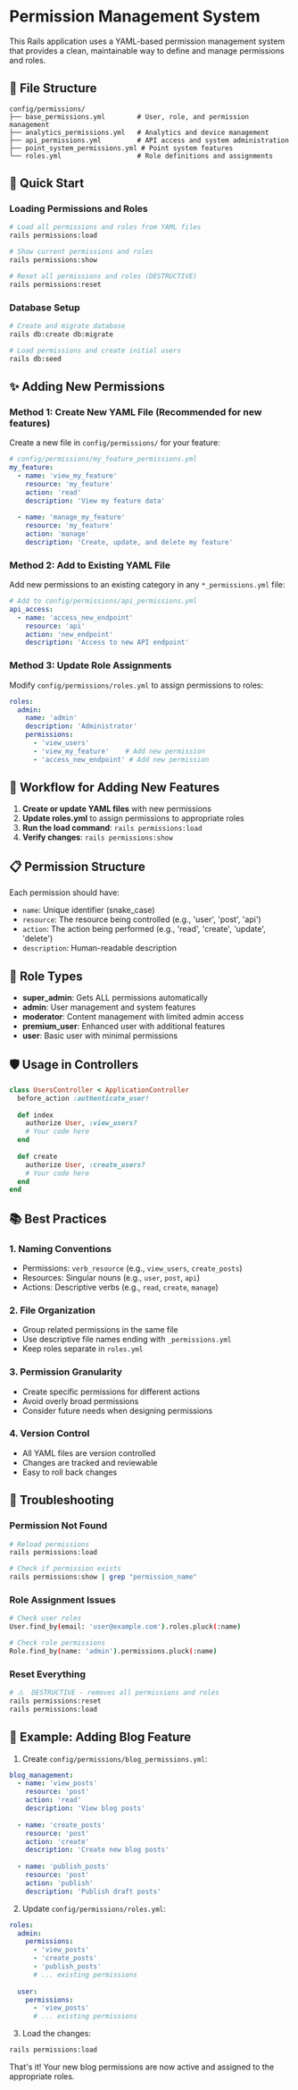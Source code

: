 # Permission Management System

This Rails application uses a YAML-based permission management system that provides a clean, maintainable way to define and manage permissions and roles.

## 📁 File Structure

```
config/permissions/
├── base_permissions.yml        # User, role, and permission management
├── analytics_permissions.yml   # Analytics and device management
├── api_permissions.yml         # API access and system administration
├── point_system_permissions.yml # Point system features
└── roles.yml                   # Role definitions and assignments
```

## 🚀 Quick Start

### Loading Permissions and Roles

```bash
# Load all permissions and roles from YAML files
rails permissions:load

# Show current permissions and roles
rails permissions:show

# Reset all permissions and roles (DESTRUCTIVE)
rails permissions:reset
```

### Database Setup

```bash
# Create and migrate database
rails db:create db:migrate

# Load permissions and create initial users
rails db:seed
```

## ✨ Adding New Permissions

### Method 1: Create New YAML File (Recommended for new features)

Create a new file in `config/permissions/` for your feature:

```yaml
# config/permissions/my_feature_permissions.yml
my_feature:
  - name: 'view_my_feature'
    resource: 'my_feature'
    action: 'read'
    description: 'View my feature data'
    
  - name: 'manage_my_feature'
    resource: 'my_feature'
    action: 'manage'
    description: 'Create, update, and delete my feature'
```

### Method 2: Add to Existing YAML File

Add new permissions to an existing category in any `*_permissions.yml` file:

```yaml
# Add to config/permissions/api_permissions.yml
api_access:
  - name: 'access_new_endpoint'
    resource: 'api'
    action: 'new_endpoint'
    description: 'Access to new API endpoint'
```

### Method 3: Update Role Assignments

Modify `config/permissions/roles.yml` to assign permissions to roles:

```yaml
roles:
  admin:
    name: 'admin'
    description: 'Administrator'
    permissions:
      - 'view_users'
      - 'view_my_feature'    # Add new permission
      - 'access_new_endpoint' # Add new permission
```

## 🔄 Workflow for Adding New Features

1. **Create or update YAML files** with new permissions
2. **Update roles.yml** to assign permissions to appropriate roles
3. **Run the load command**: `rails permissions:load`
4. **Verify changes**: `rails permissions:show`

## 📋 Permission Structure

Each permission should have:
- `name`: Unique identifier (snake_case)
- `resource`: The resource being controlled (e.g., 'user', 'post', 'api')
- `action`: The action being performed (e.g., 'read', 'create', 'update', 'delete')
- `description`: Human-readable description

## 👥 Role Types

- **super_admin**: Gets ALL permissions automatically
- **admin**: User management and system features
- **moderator**: Content management with limited admin access
- **premium_user**: Enhanced user with additional features
- **user**: Basic user with minimal permissions

## 🛡️ Usage in Controllers

```ruby
class UsersController < ApplicationController
  before_action :authenticate_user!
  
  def index
    authorize User, :view_users?
    # Your code here
  end
  
  def create
    authorize User, :create_users?
    # Your code here
  end
end
```

## 📚 Best Practices

### 1. **Naming Conventions**
- Permissions: `verb_resource` (e.g., `view_users`, `create_posts`)
- Resources: Singular nouns (e.g., `user`, `post`, `api`)
- Actions: Descriptive verbs (e.g., `read`, `create`, `manage`)

### 2. **File Organization**
- Group related permissions in the same file
- Use descriptive file names ending with `_permissions.yml`
- Keep roles separate in `roles.yml`

### 3. **Permission Granularity**
- Create specific permissions for different actions
- Avoid overly broad permissions
- Consider future needs when designing permissions

### 4. **Version Control**
- All YAML files are version controlled
- Changes are tracked and reviewable
- Easy to roll back changes

## 🔧 Troubleshooting

### Permission Not Found
```bash
# Reload permissions
rails permissions:load

# Check if permission exists
rails permissions:show | grep "permission_name"
```

### Role Assignment Issues
```bash
# Check user roles
User.find_by(email: 'user@example.com').roles.pluck(:name)

# Check role permissions
Role.find_by(name: 'admin').permissions.pluck(:name)
```

### Reset Everything
```bash
# ⚠️  DESTRUCTIVE - removes all permissions and roles
rails permissions:reset
rails permissions:load
```

## 🎯 Example: Adding Blog Feature

1. Create `config/permissions/blog_permissions.yml`:
```yaml
blog_management:
  - name: 'view_posts'
    resource: 'post'
    action: 'read'
    description: 'View blog posts'
    
  - name: 'create_posts'
    resource: 'post'
    action: 'create'
    description: 'Create new blog posts'
    
  - name: 'publish_posts'
    resource: 'post'
    action: 'publish'
    description: 'Publish draft posts'
```

2. Update `config/permissions/roles.yml`:
```yaml
roles:
  admin:
    permissions:
      - 'view_posts'
      - 'create_posts'
      - 'publish_posts'
      # ... existing permissions
      
  user:
    permissions:
      - 'view_posts'
      # ... existing permissions
```

3. Load the changes:
```bash
rails permissions:load
```

That's it! Your new blog permissions are now active and assigned to the appropriate roles.
